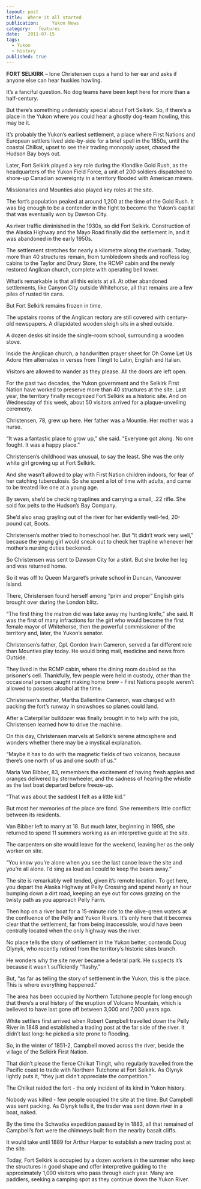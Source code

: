 ```yaml
---
layout:	post
title:	Where it all started
publication:     Yukon News
category:	features
date:	2011-07-15
tags: 
  - Yukon
  - history
published: true
---
```


**FORT SELKIRK** – Ione Christensen cups a hand to her ear and asks if anyone else can hear huskies howling.

It’s a fanciful question. No dog teams have been kept here for more than a half-century.

But there’s something undeniably special about Fort Selkirk. So, if there’s a place in the Yukon where you could hear a ghostly dog-team howling, this may be it. <!-- BREAK -->

It’s probably the Yukon’s earliest settlement, a place where First Nations and European settlers lived side-by-side for a brief spell in the 1850s, until the coastal Chilkat, upset to see their trading monopoly upset, chased the Hudson Bay boys out.

Later, Fort Selkirk played a key role during the Klondike Gold Rush, as the headquarters of the Yukon Field Force, a unit of 200 soldiers dispatched to shore-up Canadian sovereignty in a territory flooded with American miners.

Missionaries and Mounties also played key roles at the site.

The fort’s population peaked at around 1,200 at the time of the Gold Rush. It was big enough to be a contender in the fight to become the Yukon’s capital that was eventually won by Dawson City.

As river traffic diminished in the 1930s, so did Fort Selkirk. Construction of the Alaska Highway and the Mayo Road finally did the settlement in, and it was abandoned in the early 1950s.

The settlement stretches for nearly a kilometre along the riverbank. Today, more than 40 structures remain, from tumbledown sheds and roofless log cabins to the Taylor and Drury Store, the RCMP cabin and the newly restored Anglican church, complete with operating bell tower.

What’s remarkable is that all this exists at all. At other abandoned settlements, like Canyon City outside Whitehorse, all that remains are a few piles of rusted tin cans.

But Fort Selkirk remains frozen in time.

The upstairs rooms of the Anglican rectory are still covered with century-old newspapers. A dilapidated wooden sleigh sits in a shed outside.

A dozen desks sit inside the single-room school, surrounding a wooden stove.

Inside the Anglican church, a handwritten prayer sheet for Oh Come Let Us Adore Him alternates in verses from Tlingit to Latin, English and Italian.

Visitors are allowed to wander as they please. All the doors are left open.

For the past two decades, the Yukon government and the Selkirk First Nation have worked to preserve more than 40 structures at the site. Last year, the territory finally recognized Fort Selkirk as a historic site. And on Wednesday of this week, about 50 visitors arrived for a plaque-unveiling ceremony.

Christensen, 78, grew up here. Her father was a Mountie. Her mother was a nurse.

“It was a fantastic place to grow up,” she said. “Everyone got along. No one fought. It was a happy place.”

Christensen’s childhood was unusual, to say the least. She was the only white girl growing up at Fort Selkirk.

And she wasn’t allowed to play with First Nation children indoors, for fear of her catching tuberculosis. So she spent a lot of time with adults, and came to be treated like one at a young age.

By seven, she’d be checking traplines and carrying a small, .22 rifle. She sold fox pelts to the Hudson’s Bay Company.

She’d also snag grayling out of the river for her evidently well-fed, 20-pound cat, Boots.

Christensen’s mother tried to homeschool her. But “it didn’t work very well,” because the young girl would sneak out to check her trapline whenever her mother’s nursing duties beckoned.

So Christensen was sent to Dawson City for a stint. But she broke her leg and was returned home.

So it was off to Queen Margaret’s private school in Duncan, Vancouver Island.

There, Christensen found herself among “prim and proper” English girls brought over during the London blitz.

“The first thing the matron did was take away my hunting knife,” she said. It was the first of many infractions for the girl who would become the first female mayor of Whitehorse, then the powerful commissioner of the territory and, later, the Yukon’s senator.

Christensen’s father, Cpl. Gordon Irwin Cameron, served a far different role than Mounties play today. He would bring mail, medicine and news from Outside.

They lived in the RCMP cabin, where the dining room doubled as the prisoner’s cell. Thankfully, few people were held in custody, other than the occasional person caught making home brew - First Nations people weren’t allowed to possess alcohol at the time.

Christensen’s mother, Martha Ballentine Cameron, was charged with packing the fort’s runway in snowshoes so planes could land.

After a Caterpillar bulldozer was finally brought in to help with the job, Christensen learned how to drive the machine.

On this day, Christensen marvels at Selkirk’s serene atmosphere and wonders whether there may be a mystical explanation.

“Maybe it has to do with the magnetic fields of two volcanos, because there’s one north of us and one south of us.”

Maria Van Bibber, 83, remembers the excitement of having fresh apples and oranges delivered by sternwheeler, and the sadness of hearing the whistle as the last boat departed before freeze-up.

“That was about the saddest I felt as a little kid.”

But most her memories of the place are fond. She remembers little conflict between its residents.

Van Bibber left to marry at 18. But much later, beginning in 1995, she returned to spend 11 summers working as an interpretive guide at the site.

The carpenters on site would leave for the weekend, leaving her as the only worker on site.

“You know you’re alone when you see the last canoe leave the site and you’re all alone. I’d sing as loud as I could to keep the bears away.”

The site is remarkably well tended, given it’s remote location. To get here, you depart the Alaska Highway at Pelly Crossing and spend nearly an hour bumping down a dirt road, keeping an eye out for cows grazing on the twisty path as you approach Pelly Farm.

Then hop on a river boat for a 15-minute ride to the olive-green waters at the confluence of the Pelly and Yukon Rivers. It’s only here that it becomes clear that the settlement, far from being inaccessible, would have been centrally located when the only highway was the river.

No place tells the story of settlement in the Yukon better, contends Doug Olynyk, who recently retired from the territory’s historic sites branch.

He wonders why the site never became a federal park. He suspects it’s because it wasn’t sufficiently “flashy.”

But, “as far as telling the story of settlement in the Yukon, this is the place. This is where everything happened.”

The area has been occupied by Northern Tutchone people for long enough that there’s a oral history of the eruption of Volcano Mountain, which is believed to have last gone off between 3,000 and 7,000 years ago.

White settlers first arrived when Robert Campbell travelled down the Pelly River in 1848 and established a trading post at the far side of the river. It didn’t last long: he picked a site prone to flooding.

So, in the winter of 1851-2, Campbell moved across the river, beside the village of the Selkirk First Nation.

That didn’t please the fierce Chilkat Tlingit, who regularly travelled from the Pacific coast to trade with Northern Tutchone at Fort Selkirk. As Olynyk lightly puts it, “they just didn’t appreciate the competition.”

The Chilkat raided the fort - the only incident of its kind in Yukon history.

Nobody was killed - few people occupied the site at the time. But Campbell was sent packing. As Olynyk tells it, the trader was sent down river in a boat, naked.

By the time the Schwatka expedition passed by in 1883, all that remained of Campbell’s fort were the chimneys built from the nearby basalt cliffs.

It would take until 1889 for Arthur Harper to establish a new trading post at the site.

Today, Fort Selkirk is occupied by a dozen workers in the summer who keep the structures in good shape and offer interpretive guiding to the approximately 1,000 visitors who pass through each year. Many are paddlers, seeking a camping spot as they continue down the Yukon River.